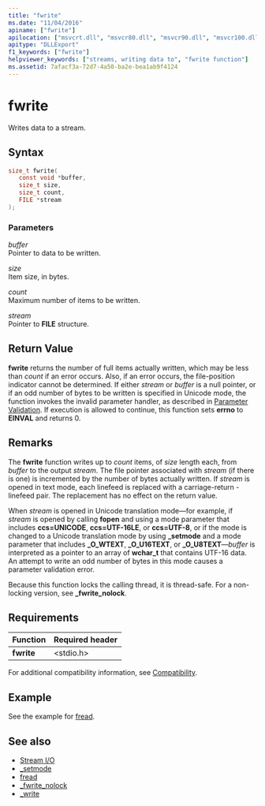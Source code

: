 ```yaml
---
title: "fwrite"
ms.date: "11/04/2016"
apiname: ["fwrite"]
apilocation: ["msvcrt.dll", "msvcr80.dll", "msvcr90.dll", "msvcr100.dll", "msvcr100_clr0400.dll", "msvcr110.dll", "msvcr110_clr0400.dll", "msvcr120.dll", "msvcr120_clr0400.dll", "ucrtbase.dll", "api-ms-win-crt-stdio-l1-1-0.dll"]
apitype: "DLLExport"
f1_keywords: ["fwrite"]
helpviewer_keywords: ["streams, writing data to", "fwrite function"]
ms.assetid: 7afacf3a-72d7-4a50-ba2e-bea1ab9f4124
---
```

# fwrite

Writes data to a stream.

## Syntax

```C
size_t fwrite(
   const void *buffer,
   size_t size,
   size_t count,
   FILE *stream
);
```

### Parameters

*buffer*<br/>
Pointer to data to be written.

*size*<br/>
Item size, in bytes.

*count*<br/>
Maximum number of items to be written.

*stream*<br/>
Pointer to **FILE** structure.

## Return Value

**fwrite** returns the number of full items actually written, which may be less than *count* if an error occurs. Also, if an error occurs, the file-position indicator cannot be determined. If either *stream* or *buffer* is a null pointer, or if an odd number of bytes to be written is specified in Unicode mode, the function invokes the invalid parameter handler, as described in [Parameter Validation](../../c-runtime-library/parameter-validation.md). If execution is allowed to continue, this function sets **errno** to **EINVAL** and returns 0.

## Remarks

The **fwrite** function writes up to *count* items, of *size* length each, from *buffer* to the output *stream*. The file pointer associated with *stream* (if there is one) is incremented by the number of bytes actually written. If *stream* is opened in text mode, each linefeed is replaced with a carriage-return - linefeed pair. The replacement has no effect on the return value.

When *stream* is opened in Unicode translation mode—for example, if *stream* is opened by calling **fopen** and using a mode parameter that includes **ccs=UNICODE**, **ccs=UTF-16LE**, or **ccs=UTF-8**, or if the mode is changed to a Unicode translation mode by using **_setmode** and a mode parameter that includes **_O_WTEXT**, **_O_U16TEXT**, or **_O_U8TEXT**—*buffer* is interpreted as a pointer to an array of **wchar_t** that contains UTF-16 data. An attempt to write an odd number of bytes in this mode causes a parameter validation error.

Because this function locks the calling thread, it is thread-safe. For a non-locking version, see **_fwrite_nolock**.

## Requirements

|Function|Required header|
|--------------|---------------------|
|**fwrite**|\<stdio.h>|

For additional compatibility information, see [Compatibility](../../c-runtime-library/compatibility.md).

## Example

See the example for [fread](fread.md).

## See also

- [Stream I/O](../../c-runtime-library/stream-i-o.md)
- [_setmode](setmode.md)
- [fread](fread.md)
- [_fwrite_nolock](fwrite-nolock.md)
- [_write](write.md)
